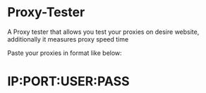 ﻿# Proxy-Tester
A Proxy tester that allows you test your proxies on desire website, additionally it measures proxy speed time

Paste your proxies in format like below:
# IP:PORT:USER:PASS
